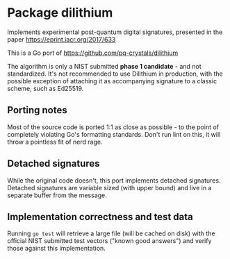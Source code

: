 # Package dilithium
Implements experimental post-quantum digital signatures, presented in the paper
https://eprint.iacr.org/2017/633

This is a Go port of https://github.com/pq-crystals/dilithium

The algorithm is only a NIST submitted **phase 1 candidate** - and not standardized.
It's not recommended to use Dilithium in production, with the possible
exception of attaching it as accompanying signature to a classic scheme, such as
Ed25519.

## Porting notes

Most of the source code is ported 1:1 as close as possible - to the point of
completely violating Go's formatting standards. Don't run lint on this, it will
throw a pointless fit of nerd rage.

## Detached signatures

While the original code doesn't, this port implements detached signatures.
Detached signatures are variable sized (with upper bound) and live in a
separate buffer from the message.

## Implementation correctness and test data

Running `go test` will retrieve a large file (will be cached on disk) with the
official NIST submitted test vectors ("known good answers") and verify those
against this implementation.

